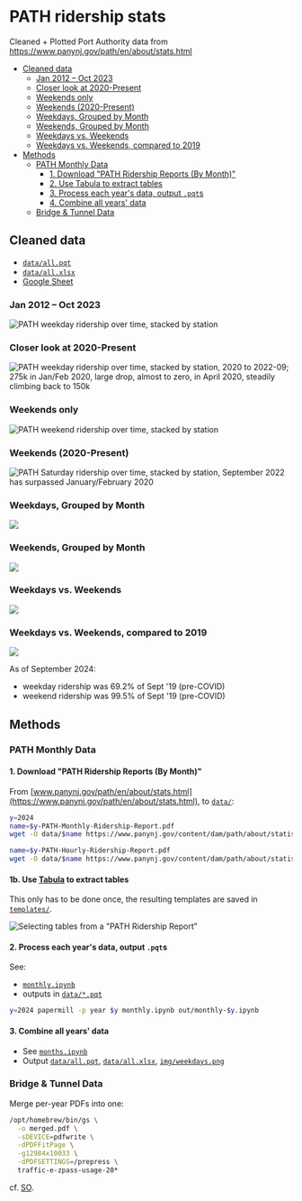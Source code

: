 # PATH ridership stats
Cleaned + Plotted Port Authority data from https://www.panynj.gov/path/en/about/stats.html

- [Cleaned data](#data)
    - [Jan 2012 – Oct 2023](#weekdays)
    - [Closer look at 2020-Present](#weekdays_2020)
    - [Weekends only](#weekends)
    - [Weekends (2020-Present)](#weekdays_2020)
    - [Weekdays, Grouped by Month](#weekday_month_grouped)
    - [Weekends, Grouped by Month](#weekend_month_grouped)
    - [Weekdays vs. Weekends](#week_end_cmp)
    - [Weekdays vs. Weekends, compared to 2019](#week_end_cmp_pct)
- [Methods](#methods)
    - [PATH Monthly Data](#path-data)
        - [1. Download "PATH Ridership Reports (By Month)"](#download-data)
        - [2. Use Tabula to extract tables](#use-tabula)
        - [3. Process each year's data, output `.pqt`s](#process-data)
        - [4. Combine all years' data](#combine-data)
    - [Bridge & Tunnel Data](#bridge_tunnel)

## Cleaned data <a id="data"></a>
- [`data/all.pqt`]
- [`data/all.xlsx`]
- [Google Sheet](https://docs.google.com/spreadsheets/d/1u84kVHEjvqByCu8Jb78D9f7TXbahoOe0/edit)

### Jan 2012 – Oct 2023 <a id="weekdays"></a>
![PATH weekday ridership over time, stacked by station](img/weekdays.png)

### Closer look at 2020-Present <a id="weekdays_2020"></a>
![PATH weekday ridership over time, stacked by station, 2020 to 2022-09; 275k in Jan/Feb 2020, large drop, almost to zero, in April 2020, steadily climbing back to 150k](img/weekdays_2020:.png)

### Weekends only <a id="weekends"></a>
![PATH weekend ridership over time, stacked by station](img/weekends.png)

### Weekends (2020-Present) <a id="weekdays_2020"></a>
![PATH Saturday ridership over time, stacked by station, September 2022 has surpassed January/February 2020](img/weekends_2020:.png)

### Weekdays, Grouped by Month <a id="weekday_month_grouped"></a>
![](img/avg%20weekday_month_grouped.png)

### Weekends, Grouped by Month <a id="weekend_month_grouped"></a>
![](img/avg%20weekend_month_grouped.png)

### Weekdays vs. Weekends <a id="week_end_cmp"></a>
![](img/avg_day_types.png)

### Weekdays vs. Weekends, compared to 2019 <a id="week_end_cmp_pct"></a>
![](img/vs_2019.png)

As of September 2024:
- weekday ridership was 69.2% of Sept '19 (pre-COVID)
- weekend ridership was 99.5% of Sept '19 (pre-COVID)

## Methods <a id="methods"></a>

### PATH Monthly Data <a id="path-data"></a>

#### 1. Download "PATH Ridership Reports (By Month)" <a id="download-data"></a>
From [www.panynj.gov/path/en/about/stats.html](https://www.panynj.gov/path/en/about/stats.html), to [`data/`](data/):

```bash
y=2024
name=$y-PATH-Monthly-Ridership-Report.pdf
wget -O data/$name https://www.panynj.gov/content/dam/path/about/statistics/$name

name=$y-PATH-Hourly-Ridership-Report.pdf
wget -O data/$name https://www.panynj.gov/content/dam/path/about/statistics/$name
```

#### 1b. Use [Tabula] to extract tables <a id="use-tabula"></a>

This only has to be done once, the resulting templates are saved in [`templates/`](templates).

![Selecting tables from a "PATH Ridership Report"](img/tabula-screenshot.png)

#### 2. Process each year's data, output `.pqt`s <a id="process-data"></a>
See:
- [`monthly.ipynb`](monthly.ipynb)
- outputs in [`data/*.pqt`](data/)

```bash
y=2024 papermill -p year $y monthly.ipynb out/monthly-$y.ipynb
```

#### 3. Combine all years' data <a id="combine-data"></a>
- See [`months.ipynb`](months.ipynb)
- Output [`data/all.pqt`], [`data/all.xlsx`], [`img/weekdays.png`](img/weekdays.png)

### Bridge & Tunnel Data <a id="bridge_tunnel"></a>

Merge per-year PDFs into one:
```bash
/opt/homebrew/bin/gs \
  -o merged.pdf \
  -sDEVICE=pdfwrite \
  -dPDFFitPage \
  -g12984x10033 \
  -dPDFSETTINGS=/prepress \ 
  traffic-e-zpass-usage-20*
```
cf. [SO](https://stackoverflow.com/a/28455147/544236).


[`data/all.pqt`]: data/all.pqt
[`data/all.xlsx`]: data/all.xlsx
[Tabula]: https://tabula.technology/
